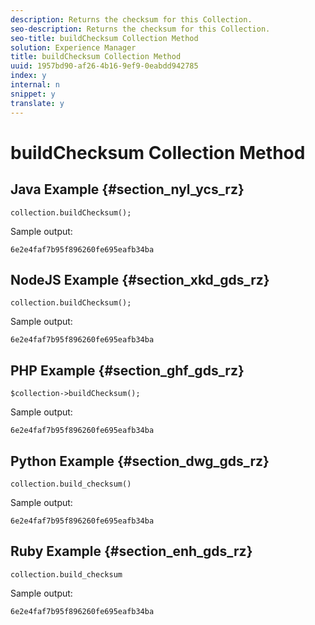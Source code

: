 ```yaml
---
description: Returns the checksum for this Collection.
seo-description: Returns the checksum for this Collection.
seo-title: buildChecksum Collection Method
solution: Experience Manager
title: buildChecksum Collection Method
uuid: 1957bd90-af26-4b16-9ef9-0eabdd942785
index: y
internal: n
snippet: y
translate: y
---
```


# buildChecksum Collection Method


## Java Example {#section_nyl_ycs_rz}


```
collection.buildChecksum(); 

```
Sample output:

```
6e2e4faf7b95f896260fe695eafb34ba 

```

## NodeJS Example {#section_xkd_gds_rz}


```
collection.buildChecksum(); 

```
Sample output:

```
6e2e4faf7b95f896260fe695eafb34ba 

```

## PHP Example {#section_ghf_gds_rz}


```
$collection->buildChecksum(); 

```
Sample output:

```
6e2e4faf7b95f896260fe695eafb34ba 

```

## Python Example {#section_dwg_gds_rz}


```
collection.build_checksum() 

```
Sample output:

```
6e2e4faf7b95f896260fe695eafb34ba 

```

## Ruby Example {#section_enh_gds_rz}


```
collection.build_checksum
```
Sample output:

```
6e2e4faf7b95f896260fe695eafb34ba 

```
